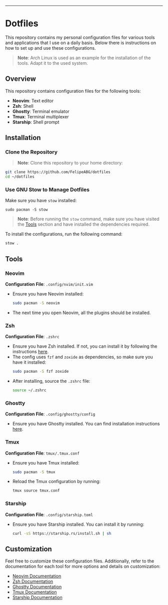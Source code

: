 ---

# Dotfiles

This repository contains my personal configuration files for various tools and applications that I use on a daily basis. Below there is instructions on how to set up and use these configurations.

> **Note**: Arch Linux is used as an example for the installation of the tools. Adapt it to the used system.

## Overview

This repository contains configuration files for the following tools:

- **Neovim**: Text editor
- **Zsh**: Shell
- **Ghostty**: Terminal emulator
- **Tmux**: Terminal multiplexer
- **Starship**: Shell prompt

## Installation

### Clone the Repository

> **Note**: Clone this repository to your home directory:

```sh
git clone https://github.com/FelipeABG/dotfiles
cd ~/dotfiles
```

### Use GNU Stow to Manage Dotfiles

Make sure you have `stow` installed:

```
sudo pacman -S stow
```

> **Note**: Before running the `stow` command, make sure you have visited the [Tools](#tools) section and have installed the dependencies required.

To install the configurations, run the following command:

```sh
stow .
```

## Tools

### Neovim

**Configuration File**: `.config/nvim/init.vim`

- Ensure you have Neovim installed:
  ```sh
  sudo pacman -S neovim
  ```
- The next time you open Neovim, all the plugins should be installed.

### Zsh

**Configuration File**: `.zshrc`

- Ensure you have Zsh installed. If not, you can install it by following the instructions [here](https://github.com/ohmyzsh/ohmyzsh/wiki/Installing-ZSH).
- The config uses `fzf` and `zoxide` as dependencies, so make sure you have it installed:
  ```sh
  sudo pacman -S fzf zoxide
  ```
- After installing, source the `.zshrc` file:
  ```sh
  source ~/.zshrc
  ```

### Ghostty

**Configuration File**: `.config/ghostty/config`

- Ensure you have Ghostty installed. You can find installation instructions [here](https://ghostty.org/download).

### Tmux

**Configuration File**: `tmux/.tmux.conf`

- Ensure you have Tmux installed:
  ```sh
  sudo pacman -S tmux
  ```
- Reload the Tmux configuration by running:
  ```sh
  tmux source tmux.conf
  ```

### Starship

**Configuration File**: `.config/starship.toml`

- Ensure you have Starship installed. You can install it by running:
  ```sh
  curl -sS https://starship.rs/install.sh | sh
  ```

## Customization

Feel free to customize these configuration files. Additionally, refer to the documentation for each tool for more options and details on customization:

- [Neovim Documentation](https://neovim.io/doc/)
- [Zsh Documentation](https://zsh.sourceforge.io/Doc/)
- [Ghostty Documentation](https://ghostty.org/docs)
- [Tmux Documentation](https://github.com/tmux/tmux/wiki)
- [Starship Documentation](https://starship.rs/)
